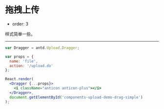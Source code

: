 # 拖拽上传

- order: 3

样式简单一些。

---

````jsx
var Dragger = antd.Upload.Dragger;

var props = {
  name: 'file',
  action: '/upload.do'
};

React.render(
  <Dragger {...props}>
    <i className="anticon anticon-plus"></i>
  </Dragger>,
  document.getElementById('components-upload-demo-drag-simple')
);
````

<style>
#components-upload-demo-drag-simple {
  width: 246px;
  height: 146px;
}
</style>
